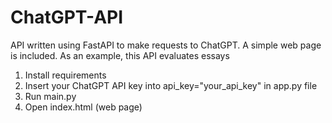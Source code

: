 # ChatGPT-API
API written using FastAPI to make requests to ChatGPT. A simple web page is included. As an example, this API evaluates essays

1.	Install requirements
2.	Insert your ChatGPT API key into api_key="your_api_key" in app.py file
3.	Run main.py
4.	Open index.html (web page)
